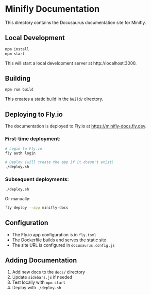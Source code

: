 # Minifly Documentation

This directory contains the Docusaurus documentation site for Minifly.

## Local Development

```bash
npm install
npm start
```

This will start a local development server at http://localhost:3000.

## Building

```bash
npm run build
```

This creates a static build in the `build/` directory.

## Deploying to Fly.io

The documentation is deployed to Fly.io at https://minifly-docs.fly.dev.

### First-time deployment:

```bash
# Login to Fly.io
fly auth login

# Deploy (will create the app if it doesn't exist)
./deploy.sh
```

### Subsequent deployments:

```bash
./deploy.sh
```

Or manually:

```bash
fly deploy --app minifly-docs
```

## Configuration

- The Fly.io app configuration is in `fly.toml`
- The Dockerfile builds and serves the static site
- The site URL is configured in `docusaurus.config.js`

## Adding Documentation

1. Add new docs to the `docs/` directory
2. Update `sidebars.js` if needed
3. Test locally with `npm start`
4. Deploy with `./deploy.sh`